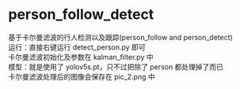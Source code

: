 # person_follow_detect
基于卡尔曼滤波的行人检测以及跟踪(person_follow and person_detect)  
运行：直接右键运行 detect_person.py 即可  
卡尔曼滤波初始化及参数在 kalman_filter.py 中  
模型：就是使用了 yolov5s.pt，只不过把除了 person 都处理掉了而已  
卡尔曼滤波处理后的图像会保存在 pic_2.png 中

